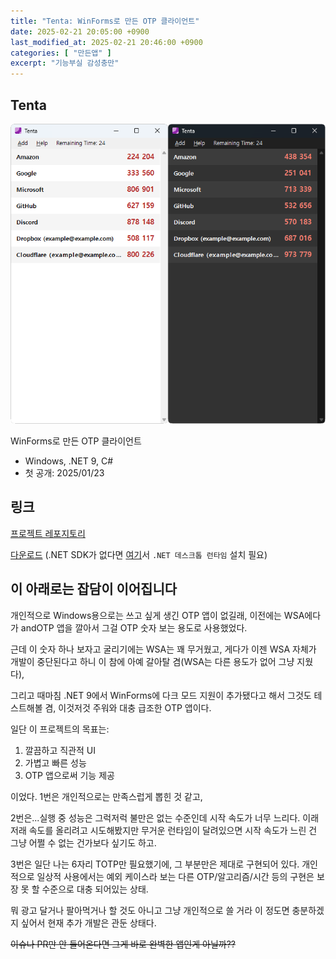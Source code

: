 ```yaml
---
title: "Tenta: WinForms로 만든 OTP 클라이언트"
date: 2025-02-21 20:05:00 +0900
last_modified_at: 2025-02-21 20:46:00 +0900
categories: [ "만든앱" ]
excerpt: "기능부실 감성충만"
---
```


## Tenta

![스크린샷](https://github.com/sinusinu/Tenta/raw/main/images/scr.png)

WinForms로 만든 OTP 클라이언트

- Windows, .NET 9, C#
- 첫 공개: 2025/01/23

## 링크

[프로젝트 레포지토리](https://github.com/sinusinu/Tenta/)

[다운로드](https://github.com/sinusinu/Tenta/releases/latest/) (.NET SDK가 없다면 [여기](https://dotnet.microsoft.com/ko-kr/download/dotnet/9.0)서 `.NET 데스크톱 런타임` 설치 필요)

## 이 아래로는 잡담이 이어집니다

개인적으로 Windows용으로는 쓰고 싶게 생긴 OTP 앱이 없길래, 이전에는 WSA에다가 andOTP 앱을 깔아서 그걸 OTP 숫자 보는 용도로 사용했었다.

근데 이 숫자 하나 보자고 굴리기에는 WSA는 꽤 무거웠고, 게다가 이젠 WSA 자체가 개발이 중단된다고 하니 이 참에 아예 갈아탈 겸(WSA는 다른 용도가 없어 그냥 지웠다),

그리고 때마침 .NET 9에서 WinForms에 다크 모드 지원이 추가됐다고 해서 그것도 테스트해볼 겸, 이것저것 주워와 대충 급조한 OTP 앱이다.

일단 이 프로젝트의 목표는:

1. 깔끔하고 직관적 UI
2. 가볍고 빠른 성능
3. OTP 앱으로써 기능 제공

이었다. 1번은 개인적으로는 만족스럽게 뽑힌 것 같고,

2번은...실행 중 성능은 그럭저럭 불만은 없는 수준인데 시작 속도가 너무 느리다. 이래저래 속도를 올리려고 시도해봤지만 무거운 런타임이 달려있으면 시작 속도가 느린 건 그냥 어쩔 수 없는 건가보다 싶기도 하고.

3번은 일단 나는 6자리 TOTP만 필요했기에, 그 부분만은 제대로 구현되어 있다. 개인적으로 일상적 사용에서는 예외 케이스라 보는 다른 OTP/알고리즘/시간 등의 구현은 보장 못 할 수준으로 대충 되어있는 상태.

뭐 광고 달거나 팔아먹거나 할 것도 아니고 그냥 개인적으로 쓸 거라 이 정도면 충분하겠지 싶어서 현재 추가 개발은 관둔 상태다.

~~이슈나 PR만 안 들어온다면 그게 바로 완벽한 앱인게 아닐까??~~